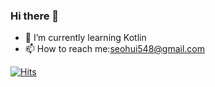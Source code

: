 ### Hi there 👋

<!--
**seohui548/seohui548** is a ✨ _special_ ✨ repository because its `README.md` (this file) appears on your GitHub profile.

Here are some ideas to get you started:

- 🔭 I’m currently working on ...
- 🌱 I’m currently learning ...
- 👯 I’m looking to collaborate on ...
- 🤔 I’m looking for help with ...
- 💬 Ask me about ...
- 📫 How to reach me: ...
- 😄 Pronouns: ...
- ⚡ Fun fact: ...
-->
- 🌱 I’m currently learning Kotlin
- 📫 How to reach me:seohui548@gmail.com

<!--
[![Top Langs](https://github-readme-stats.vercel.app/api/top-langs/?username=seohui548&layout=compact)](https://github.com/anuraghazra/github-readme-stats)   ![Anurag's github stats](https://github-readme-stats.vercel.app/api?username=seohui548&hide=contribs,prs)
-->

[![Hits](https://hits.seeyoufarm.com/api/count/incr/badge.svg?url=https%3A%2F%2Fgithub.com%2Fseohui548%2Fseohui548&count_bg=%23112501&title_bg=%23DDDADA&icon=&icon_color=%23E7E7E7&title=hits&edge_flat=false)](https://hits.seeyoufarm.com)
